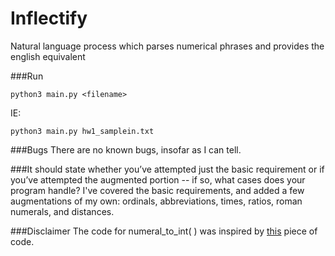 # Inflectify
Natural language process which parses numerical phrases and provides the english equivalent
 
###Run
```
python3 main.py <filename>
```
IE:
```
python3 main.py hw1_samplein.txt
```
  
###Bugs
There are no known bugs, insofar as I can tell.

###It should state whether you’ve attempted just the basic requirement or if you’ve attempted the augmented portion -- if so, what cases does your program handle?
I've covered the basic requirements, and added a few augmentations of my own: ordinals, abbreviations, times, ratios, roman numerals, and distances.

###Disclaimer
The code for numeral_to_int( ) was inspired by [this](http://www.docutils.sourceforge.net/docutils/utils/roman.py) piece of code.
